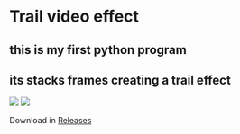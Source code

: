 # Trail video effect
## this is my first python program
## its stacks frames creating a trail effect

![](https://i.imgur.com/eXW3fvj.gif)
![](https://i.imgur.com/iTroXY4.gif)

Download in [Releases](https://github.com/sScorpioNn/trail-video-effect/releases)
